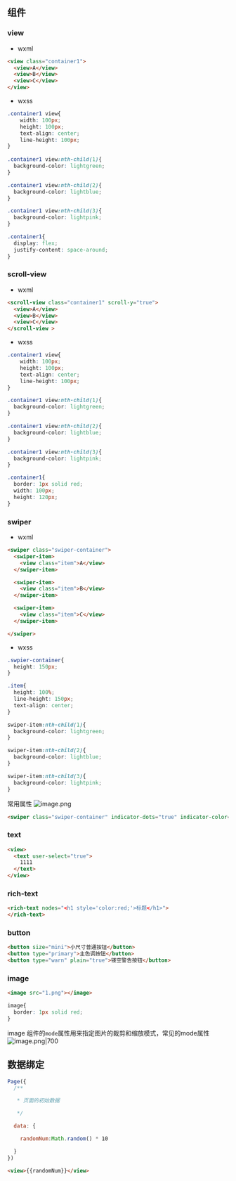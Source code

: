 ## 组件
### view 
* wxml
```html
<view class="container1">
  <view>A</view>
  <view>B</view>
  <view>C</view>
</view>
```

* wxss
```css
.container1 view{
    width: 100px;
    height: 100px;
    text-align: center;
    line-height: 100px;
}
  
.container1 view:nth-child(1){
  background-color: lightgreen;
}

.container1 view:nth-child(2){
  background-color: lightblue;
}

.container1 view:nth-child(3){
  background-color: lightpink;
}

.container1{
  display: flex;
  justify-content: space-around;
}
```

### scroll-view
* wxml
```html
<scroll-view class="container1" scroll-y="true">
  <view>A</view>
  <view>B</view>
  <view>C</view>
</scroll-view >
```

* wxss
```css
.container1 view{
    width: 100px;
    height: 100px;
    text-align: center;
    line-height: 100px;
}

.container1 view:nth-child(1){
  background-color: lightgreen;
}

.container1 view:nth-child(2){
  background-color: lightblue;
}

.container1 view:nth-child(3){
  background-color: lightpink;
}

.container1{
  border: 1px solid red;
  width: 100px;
  height: 120px;
}
```

### swiper
* wxml
```html
<swiper class="swiper-container">
  <swiper-item>
    <view class="item">A</view>
  </swiper-item>

  <swiper-item>
    <view class="item">B</view>
  </swiper-item>

  <swiper-item>
    <view class="item">C</view>
  </swiper-item>

</swiper>
```

* wxss
```css
.swpier-container{
  height: 150px;
}

.item{
  height: 100%;
  line-height: 150px;
  text-align: center;
}

swiper-item:nth-child(1){
  background-color: lightgreen;
}

swiper-item:nth-child(2){
  background-color: lightblue;
}

swiper-item:nth-child(3){
  background-color: lightpink;
}
```

常用属性
![image.png](https://cdn.jsdelivr.net/gh/xuezhaorong/Picgo//Source/fix-dir/picgo/picgo-clipboard-images/2024/10/03/10-14-49-5d51425effefe51fbc9237b26feb4cb6-20241003101447-fc1fe3.png)

```html
<swiper class="swiper-container" indicator-dots="true" indicator-color="white" indicator-active-color="gray" autoplay="true" interval="3000" circular="true"></swiper>
```

### text
```html
<view>
  <text user-select="true">
    1111  
  </text>
</view>
```

### rich-text
```html
<rich-text nodes="<h1 style='color:red;'>标题</h1>"> 
</rich-text>
```

### button
```html
<button size="mini">小尺寸普通按钮</button>
<button type="primary">主色调按钮</button>
<button type="warn" plain="true">镂空警告按钮</button>
```

### image
```html
<image src="1.png"></image>
```

```css
image{
  border: 1px solid red;
}
```

image 组件的`mode`属性用来指定图片的裁剪和缩放模式，常见的mode属性
![image.png|700](https://cdn.jsdelivr.net/gh/xuezhaorong/Picgo//Source/fix-dir/picgo/picgo-clipboard-images/2024/10/03/10-44-10-2cf2e3c467aadcc5b0bb4d5083995181-20241003104409-005a90.png)

## 数据绑定
```js
Page({
  /**

   * 页面的初始数据

   */

  data: {

    randomNum:Math.random() * 10

  }
})
```

```html
<view>{{randomNum}}</view>
```